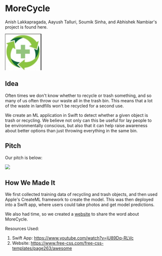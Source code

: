 # MoreCycle 

Anish Lakkapragada, Aayush Talluri, Soumik Sinha, and Abhishek Nambiar's project is found here. 

<img src = "dank.png"> </img>
## Idea 

Often times we don't know whether to recycle or trash something, and so many of us often throw our waste all in the trash bin. This means that a lot of the waste in landfills won't be recycled for a second use. 

We create an ML application in Swift to detect whether a given object is trash or recycling. We believe not only can this be useful for lay people to be environmentally conscious, but also that it can help raise awareness about better options than just throwing everything in the same bin. 

## Pitch

Our pitch is below:

<img src = "demo.gif">

## How We Made It 

We first collected training data of recycling and trash objects, and then used Apple's CreateML framework to create the model. This was then deployed into a Swift app, where users could take photos and get model predictions. 

We also had time, so we created a [website](https://anish-lakkapragada.github.io/MoreCycle/) to share the word about MoreCycle. 

Resources Used:
1) Swift App: https://www.youtube.com/watch?v=jU89Dq-RLVc
2) Website: https://www.free-css.com/free-css-templates/page263/awesome
